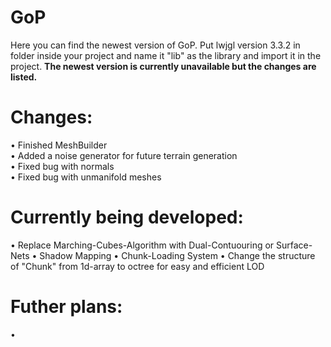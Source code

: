 # GoP
Here you can find the newest version of GoP. Put lwjgl version 3.3.2 in folder inside your project and name it "lib" as the library and import it in the project.
<b>The newest version is currently unavailable but the changes are listed.</b>

# Changes:
• Finished MeshBuilder<br />
• Added a noise generator for future terrain generation<br />
• Fixed bug with normals<br />
• Fixed bug with unmanifold meshes<br />

# Currently being developed:
• Replace Marching-Cubes-Algorithm with Dual-Contuouring or Surface-Nets
• Shadow Mapping
• Chunk-Loading System
• Change the structure of "Chunk" from 1d-array to octree for easy and efficient LOD<br />

# Futher plans:
• 
